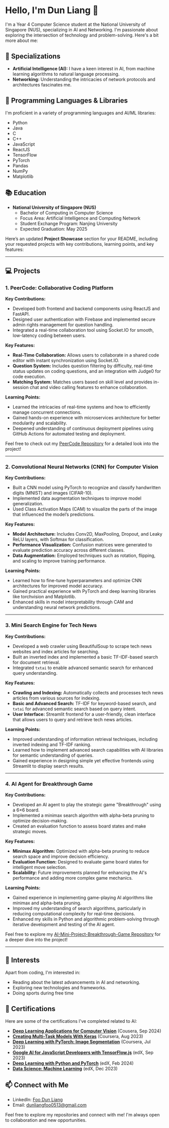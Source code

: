 # Hello, I'm Dun Liang 👋

I'm a Year 4 Computer Science student at the National University of Singapore (NUS), specializing in AI and Networking. I'm passionate about exploring the intersection of technology and problem-solving. Here's a bit more about me:

## 🔭 Specializations

- **Artificial Intelligence (AI):** I have a keen interest in AI, from machine learning algorithms to natural language processing.
- **Networking:** Understanding the intricacies of network protocols and architectures fascinates me.

## 🚀 Programming Languages & Libraries

I'm proficient in a variety of programming languages and AI/ML libraries:

- Python
- Java
- C
- C++
- JavaScript
- ReactJS
- TensorFlow
- PyTorch
- Pandas
- NumPy
- Matplotlib

## 📚 Education

- **National University of Singapore (NUS)**
  - Bachelor of Computing in Computer Science
  - Focus Area: Artificial Intelligence and Computing Network
  - Student Exchange Program: Nanjing University
  - Expected Graduation: May 2025

Here’s an updated **Project Showcase** section for your README, including your requested projects with key contributions, learning points, and key features:

---

## 💻 Projects

### 1. PeerCode: Collaborative Coding Platform

**Key Contributions:**
- Developed both frontend and backend components using ReactJS and FastAPI.
- Designed user authentication with Firebase and implemented secure admin rights management for question handling.
- Integrated a real-time collaboration tool using Socket.IO for smooth, low-latency coding between users.
  
**Key Features:**
- **Real-Time Collaboration:** Allows users to collaborate in a shared code editor with instant synchronization using Socket.IO.
- **Question System:** Includes question filtering by difficulty, real-time status updates on coding questions, and an integration with Judge0 for code execution.
- **Matching System:** Matches users based on skill level and provides in-session chat and video calling features to enhance collaboration.

**Learning Points:**
- Learned the intricacies of real-time systems and how to efficiently manage concurrent connections.
- Gained hands-on experience with microservices architecture for better modularity and scalability.
- Deepened understanding of continuous deployment pipelines using GitHub Actions for automated testing and deployment.

Feel free to check out my [PeerCode Repository](https://github.com/dunliang0513/PeerCode) for a detailed look into the project!

---

### 2. Convolutional Neural Networks (CNN) for Computer Vision

**Key Contributions:**
- Built a CNN model using PyTorch to recognize and classify handwritten digits (MNIST) and images (CIFAR-10).
- Implemented data augmentation techniques to improve model generalization.
- Used Class Activation Maps (CAM) to visualize the parts of the image that influenced the model’s predictions.
  
**Key Features:**
- **Model Architecture:** Includes Conv2D, MaxPooling, Dropout, and Leaky ReLU layers, with Softmax for classification.
- **Performance Visualization:** Confusion matrices were generated to evaluate prediction accuracy across different classes.
- **Data Augmentation:** Employed techniques such as rotation, flipping, and scaling to improve training performance.

**Learning Points:**
- Learned how to fine-tune hyperparameters and optimize CNN architectures for improved model accuracy.
- Gained practical experience with PyTorch and deep learning libraries like torchvision and Matplotlib.
- Enhanced skills in model interpretability through CAM and understanding neural network predictions.

---

### 3. Mini Search Engine for Tech News

**Key Contributions:**
- Developed a web crawler using BeautifulSoup to scrape tech news websites and index articles for searching.
- Built an inverted index and implemented a basic TF-IDF-based search for document retrieval.
- Integrated `txtai` to enable advanced semantic search for enhanced query understanding.
  
**Key Features:**
- **Crawling and Indexing:** Automatically collects and processes tech news articles from various sources for indexing.
- **Basic and Advanced Search:** TF-IDF for keyword-based search, and `txtai` for advanced semantic search based on query intent.
- **User Interface:** Streamlit frontend for a user-friendly, clean interface that allows users to query and retrieve tech news articles.

**Learning Points:**
- Improved understanding of information retrieval techniques, including inverted indexing and TF-IDF ranking.
- Learned how to implement advanced search capabilities with AI libraries for semantic understanding of queries.
- Gained experience in designing simple yet effective frontends using Streamlit to display search results.

---

### 4. AI Agent for Breakthrough Game

**Key Contributions:**
- Developed an AI agent to play the strategic game "Breakthrough" using a 6×6 board.
- Implemented a minimax search algorithm with alpha-beta pruning to optimize decision-making.
- Created an evaluation function to assess board states and make strategic moves.
  
**Key Features:**
- **Minimax Algorithm:** Optimized with alpha-beta pruning to reduce search space and improve decision efficiency.
- **Evaluation Function:** Designed to evaluate game board states for intelligent move selection.
- **Scalability:** Future improvements planned for enhancing the AI's performance and adding more complex game mechanics.

**Learning Points:**
- Gained experience in implementing game-playing AI algorithms like minimax and alpha-beta pruning.
- Improved my understanding of search algorithms, particularly in reducing computational complexity for real-time decisions.
- Enhanced my skills in Python and algorithmic problem-solving through iterative development and testing of the AI agent.

Feel free to explore my [AI-Mini-Project-Breakthrough-Game Repository](https://github.com/dunliang0513/AI-Mini-Project-Breakthrough-Game/tree/main) for a deeper dive into the project!

---




## 🌱 Interests

Apart from coding, I'm interested in:

- Reading about the latest advancements in AI and networking.
- Exploring new technologies and frameworks.
- Doing sports during free time

## 📜 Certifications

Here are some of the certifications I've completed related to AI:

- **[Deep Learning Applications for Computer Vision](https://coursera.org/share/10794a673a46e3b3d62ed029f84a801c)** (Cousera, Sep 2024)
- **[Creating Multi-Task Models With Keras](https://coursera.org/share/e23d40e87a4b4da974491250ac7f0dc7)** (Coursera, Aug 2023)
- **[Deep Learning with PyTorch: Image Segmentation](https://courses.edx.org/certificates/9b4055c6d5fe47b59d3072b28a559717)** (Coursera, Jul 2023)
- **[Google AI for JavaScript Developers with TensorFlow.js](https://courses.edx.org/certificates/01ca05d235ba4117a7992de49fe0b729)** (edX, Sep 2023)
- **[Deep Learning with Python and PyTorch](https://coursera.org/share/3d4381b536173265a528e571329c18d7)** (edX, Feb 2024)
- **[Data Science: Machine Learning](https://courses.edx.org/certificates/bbb490fb64f14ba29a21efdbc6c14202)** (edX, Dec 2023)

## 📫 Connect with Me

- LinkedIn: [Foo Dun Liang](https://www.linkedin.com/in/dun-liang-foo-11884421b/)
- Email: [dunliangfoo0513@gmail.com](mailto:dunliangfoo0513@gmail.com)

Feel free to explore my repositories and connect with me! I'm always open to collaboration and new opportunities.

